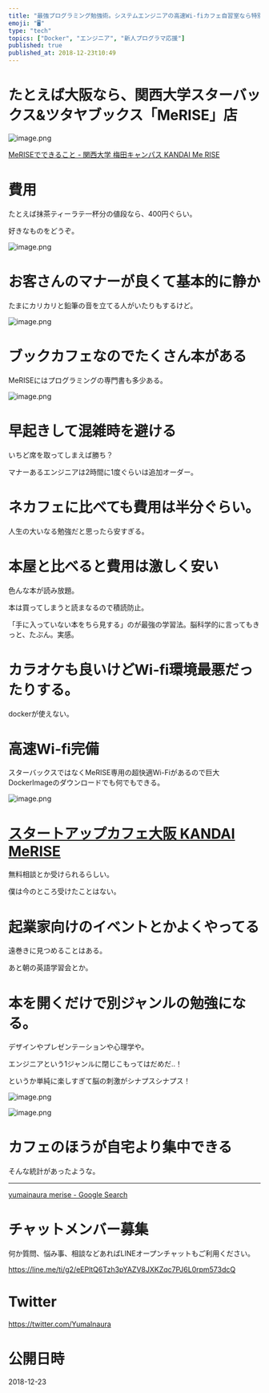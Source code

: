 ```yaml
---
title: "最強プログラミング勉強術。システムエンジニアの高速Wi-fiカフェ自習室なら特別なスタバ？スタートアップカフェのあるスターバックスTSUTA"
emoji: "🖥"
type: "tech"
topics: ["Docker", "エンジニア", "新人プログラマ応援"]
published: true
published_at: 2018-12-23t10:49
---
```


# たとえば大阪なら、関西大学スターバックス&ツタヤブックス「MeRISE」店

![image.png](https://qiita-image-store.s3.amazonaws.com/0/89618/c3ec844f-f162-f762-bcc1-392c19a60712.png)

[MeRISEでできること - 関西大学 梅田キャンパス KANDAI Me RISE](http://www.kansai-u.ac.jp/umeda/about/)

# 費用

たとえば抹茶ティーラテ一杯分の値段なら、400円ぐらい。

好きなものをどうぞ。

![image.png](https://qiita-image-store.s3.amazonaws.com/0/89618/6e1413ae-bc59-9271-6a0a-83d6651ba919.png)

# お客さんのマナーが良くて基本的に静か

たまにカリカリと鉛筆の音を立てる人がいたりもするけど。

![image.png](https://qiita-image-store.s3.amazonaws.com/0/89618/a1dab277-4b73-8ea7-0bb2-c96e88406280.png)

# ブックカフェなのでたくさん本がある

MeRISEにはプログラミングの専門書も多少ある。

![image.png](https://qiita-image-store.s3.amazonaws.com/0/89618/9e1b7318-d536-0168-b05f-b444a0590d44.png)

# 早起きして混雑時を避ける

いちど席を取ってしまえば勝ち？

マナーあるエンジニアは2時間に1度ぐらいは追加オーダー。

# ネカフェに比べても費用は半分ぐらい。

人生の大いなる勉強だと思ったら安すぎる。

# 本屋と比べると費用は激しく安い

色んな本が読み放題。

本は買ってしまうと読まなるので積読防止。

「手に入っていない本をちら見する」のが最強の学習法。脳科学的に言ってもきっと、たぶん。実感。


# カラオケも良いけどWi-fi環境最悪だったりする。

dockerが使えない。

# 高速Wi-fi完備

スターバックスではなくMeRISE専用の超快適Wi-Fiがあるので巨大DockerImageのダウンロードでも何でもできる。

![image.png](https://qiita-image-store.s3.amazonaws.com/0/89618/bc11c15d-cc43-bca6-7c16-5a5c0132eb47.png)


# [スタートアップカフェ大阪 KANDAI MeRISE](http://startupcafe-ku.osaka/)

無料相談とか受けられるらしい。

僕は今のところ受けたことはない。

# 起業家向けのイベントとかよくやってる

遠巻きに見つめることはある。

あと朝の英語学習会とか。

# 本を開くだけで別ジャンルの勉強になる。

デザインやプレゼンテーションや心理学や。

エンジニアという1ジャンルに閉じこもってはだめだ‥！

というか単純に楽しすぎて脳の刺激がシナプスシナプス！

![image.png](https://qiita-image-store.s3.amazonaws.com/0/89618/f3f35226-5cbb-4725-65ff-7919b441b53b.png)

![image.png](https://qiita-image-store.s3.amazonaws.com/0/89618/e496ef5a-e138-6223-7b7b-e6982e64fc7e.png)

# カフェのほうが自宅より集中できる

そんな統計があったような。

---

[yumainaura merise - Google Search](https://www.google.co.jp/search?ei=w-keXJ6cLcao8QXog6-YDg&q=yumainaura+merise&oq=yumainaura+merise&gs_l=psy-ab.3..33i160.1976.5292..5459...4.0..0.126.1160.4j7......0....1..gws-wiz.C39eSoICbpE)








<!-- Update From Qiita API -->

# チャットメンバー募集


何か質問、悩み事、相談などあればLINEオープンチャットもご利用ください。

https://line.me/ti/g2/eEPltQ6Tzh3pYAZV8JXKZqc7PJ6L0rpm573dcQ





# Twitter


https://twitter.com/YumaInaura


<!-- Update From Qiita API -->



# 公開日時

2018-12-23
